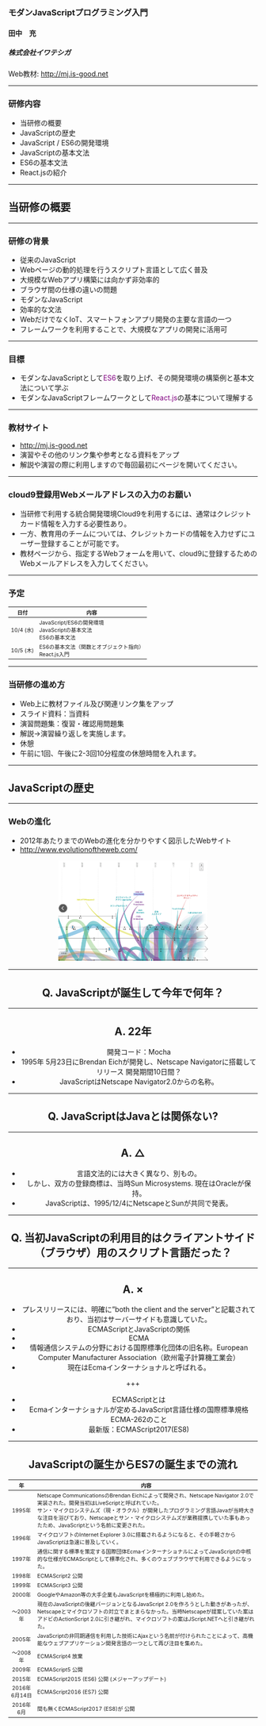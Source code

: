 ### モダンJavaScriptプログラミング入門

#### 田中　充
##### 株式会社イワテシガ

Web教材: http://mj.is-good.net

---
### 研修内容

- 当研修の概要
- JavaScriptの歴史
- JavaScript / ES6の開発環境
- JavaScriptの基本文法
- ES6の基本文法
- React.jsの紹介

---
## 当研修の概要

---
### 研修の背景
- 従来のJavaScript
 - Webページの動的処理を行うスクリプト言語として広く普及
 - 大規模なWebアプリ構築には向かず非効率的
 - ブラウザ間の仕様の違いの問題
- モダンなJavaScript
 - 効率的な文法
 - WebだけでなくIoT、スマートフォンアプリ開発の主要な言語の一つ
 - フレームワークを利用することで、大規模なアプリの開発に活用可

---

### 目標
- モダンなJavaScriptとして<span style="color:purple">ES6</span>を取り上げ、その開発環境の構築例と基本文法について学ぶ
- モダンなJavaScriptフレームワークとして<span style="color:purple">React.js</span>の基本について理解する

---

### 教材サイト
- http://mj.is-good.net
- 演習やその他のリンク集や参考となる資料をアップ
- 解説や演習の際に利用しますので毎回最初にページを開いてください。


---
### cloud9登録用Webメールアドレスの入力のお願い
- 当研修で利用する統合開発環境Cloud9を利用するには、通常はクレジットカード情報を入力する必要性あり。
- 一方、教育用のチームについては、クレジットカードの情報を入力せずにユーザー登録することが可能です。
- 教材ページから、指定するWebフォームを用いて、cloud9に登録するためのWebメールアドレスを入力してください。

---
### 予定

| 日付 | 内容 |
| :---: | --- |
| 10/4 (水)| JavaScript/ES6の開発環境<br />JavaScriptの基本文法<br />ES6の基本文法|
| 10/5 (木)| ES6の基本文法（関数とオブジェクト指向）<br />React.js入門|

---
### 当研修の進め方
- Web上に教材ファイル及び関連リンク集をアップ
- スライド資料：当資料
- 演習問題集：復習・確認用問題集
- 解説→演習繰り返しを実施します。
- 休憩
 - 午前に1回、午後に2-3回10分程度の休憩時間を入れます。

---

## JavaScriptの歴史

---
### Webの進化
- 2012年あたりまでのWebの進化を分かりやすく図示したWebサイト
- http://www.evolutionoftheweb.com/
<div width="100%" align="center">
<img alt="Evolution of the Web" src="assets/PITCHME-d9545.png" width="60%" >

---
## Q. JavaScriptが誕生して今年で何年？

---

## A. 22年
- 開発コード：Mocha
- 1995年 5月23日にBrendan Eichが開発し、Netscape Navigatorに搭載してリリース
開発期間10日間？
- JavaScriptはNetscape Navigator2.0からの名称。

---
## Q. JavaScriptはJavaとは関係ない?

---

## A. △
- 言語文法的には大きく異なり、別もの。
- しかし、双方の登録商標は、当時Sun Microsystems. 現在はOracleが保持。
- JavaScriptは、1995/12/4にNetscapeとSunが共同で発表。

---
## Q. 当初JavaScriptの利用目的はクライアントサイド（ブラウザ）用のスクリプト言語だった？

---
## A. ×
- プレスリリースには、明確に”both the client and the server”と記載されており、当初はサーバーサイドも意識していた。
- ECMAScriptとJavaScriptの関係
- ECMA
 - 情報通信システムの分野における国際標準化団体の旧名称。European Computer Manufacturer Association（欧州電子計算機工業会）
 - 現在はEcmaインターナショナルと呼ばれる。

+++

- ECMAScriptとは
 - Ecmaインターナショナルが定めるJavaScript言語仕様の国際標準規格ECMA-262のこと
 - 最新版：ECMAScript2017(ES8)

---
## JavaScriptの誕生からES7の誕生までの流れ

<style>
table {
  font-size: 8pt
}
</style>

| 年 | 内容 |
| :---: | --------- |
| 1995年 | Netscape CommunicationsのBrendan Eichによって開発され、Netscape Navigator 2.0で実装された。開発当初はLiveScriptと呼ばれていた。<br />サン・マイクロシステムズ（現・オラクル）が開発したプログラミング言語Javaが当時大きな注目を浴びており、Netscapeとサン・マイクロシステムズが業務提携していた事もあったため、JavaScriptという名前に変更された。|
| 1996年 | マイクロソフトのInternet Explorer 3.0に搭載されるようになると、その手軽さからJavaScriptは急速に普及していく。 |
| 1997年	| 通信に関する標準を策定する国際団体EcmaインターナショナルによってJavaScriptの中核的な仕様がECMAScriptとして標準化され、多くのウェブブラウザで利用できるようになった。|
| 1998年	| ECMAScript2 公開
| 1999年	| ECMAScript3 公開
| 2000年	| GoogleやAmazon等の大手企業もJavaScriptを積極的に利用し始めた。
| 〜2003年 | 現在のJavaScriptの後継バージョンとなるJavaScript 2.0を作ろうとした動きがあったが、Netscapeとマイクロソフトの対立でまとまらなかった。当時Netscapeが提案していた案はアドビのActionScript 2.0に引き継がれ、マイクロソフトの案はJScript.NETへと引き継がれた。
| 2005年	| JavaScriptの非同期通信を利用した技術にAjaxという名前が付けられたことによって、高機能なウェブアプリケーション開発言語の一つとして再び注目を集めた。
| 〜2008年 | ECMAScript4 放棄
| 2009年	| ECMAScript5 公開
| 2015年	| ECMAScript2015 (ES6) 公開  (メジャーアップデート)
| 2016年6月14日 | ECMAScript2016 (ES7) 公開
| 2016年6月 | 間も無くECMAScript2017 (ES8)が 公開
